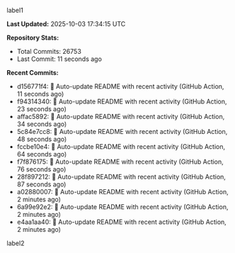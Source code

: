 
label1 
<!-- ACTIVITY_START -->
**Last Updated:** 2025-10-03 17:34:15 UTC

**Repository Stats:**
- Total Commits: 26753
- Last Commit: 11 seconds ago

**Recent Commits:**
- d156771f4: 🤖 Auto-update README with recent activity (GitHub Action, 11 seconds ago)
- f94314340: 🤖 Auto-update README with recent activity (GitHub Action, 23 seconds ago)
- affac5892: 🤖 Auto-update README with recent activity (GitHub Action, 34 seconds ago)
- 5c84e7cc8: 🤖 Auto-update README with recent activity (GitHub Action, 48 seconds ago)
- fccbe10e4: 🤖 Auto-update README with recent activity (GitHub Action, 64 seconds ago)
- f7f876175: 🤖 Auto-update README with recent activity (GitHub Action, 76 seconds ago)
- 28f897212: 🤖 Auto-update README with recent activity (GitHub Action, 87 seconds ago)
- a02880007: 🤖 Auto-update README with recent activity (GitHub Action, 2 minutes ago)
- 6a99e92e2: 🤖 Auto-update README with recent activity (GitHub Action, 2 minutes ago)
- e4aa1aa40: 🤖 Auto-update README with recent activity (GitHub Action, 2 minutes ago)
<!-- ACTIVITY_END -->

label2

